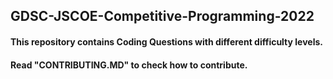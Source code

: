## GDSC-JSCOE-Competitive-Programming-2022
#### This repository contains Coding Questions with different difficulty levels.
#### Read "CONTRIBUTING.MD" to check how to contribute. 
